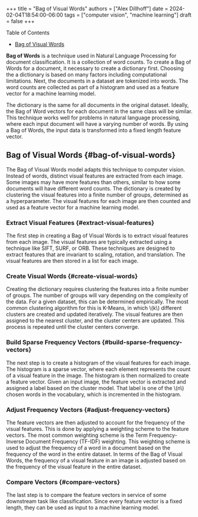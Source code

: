 +++
title = "Bag of Visual Words"
authors = ["Alex Dillhoff"]
date = 2024-02-04T18:54:00-06:00
tags = ["computer vision", "machine learning"]
draft = false
+++

<div class="ox-hugo-toc toc">

<div class="heading">Table of Contents</div>

- [Bag of Visual Words](#bag-of-visual-words)

</div>
<!--endtoc-->

**Bag of Words** is a technique used in Natural Language Processing for document classification. It is a collection of word counts. To create a Bag of Words for a document, it necessary to create a dictionary first. Choosing the a dictionary is based on many factors including computational limitations. Next, the documents in a dataset are tokenized into words. The word counts are collected as part of a histogram and used as a feature vector for a machine learning model.

The dictionary is the same for all documents in the original dataset. Ideally, the Bag of Word vectors for each document in the same class will be similar. This technique works well for problems in natural language processing, where each input document will have a varying number of words. By using a Bag of Words, the input data is transformed into a fixed length feature vector.


## Bag of Visual Words {#bag-of-visual-words}

The Bag of Visual Words model adapts this technique to computer vision. Instead of words, distinct visual features are extracted from each image. Some images may have more features than others, similar to how some documents will have different word counts. The dictionary is created by clustering the visual features into a finite number of groups, determined as a hyperparameter. The visual features for each image are then counted and used as a feature vector for a machine learning model.


### Extract Visual Features {#extract-visual-features}

The first step in creating a Bag of Visual Words is to extract visual features from each image. The visual features are typically extracted using a technique like SIFT, SURF, or ORB. These techniques are designed to extract features that are invariant to scaling, rotation, and translation. The visual features are then stored in a list for each image.


### Create Visual Words {#create-visual-words}

Creating the dictionary requires clustering the features into a finite number of groups. The number of groups will vary depending on the complexity of the data. For a given dataset, this can be determined empirically. The most common clustering algorithm for this is K-Means, in which \\(k\\) different clusters are created and updated iteratively. The visual features are then assigned to the nearest cluster, and the cluster centers are updated. This process is repeated until the cluster centers converge.


### Build Sparse Frequency Vectors {#build-sparse-frequency-vectors}

The next step is to create a histogram of the visual features for each image. The histogram is a sparse vector, where each element represents the count of a visual feature in the image. The histogram is then normalized to create a feature vector. Given an input image, the feature vector is extracted and assigned a label based on the cluster model. That label is one of the \\(n\\) chosen words in the vocabulary, which is incremented in the histogram.


### Adjust Frequency Vectors {#adjust-frequency-vectors}

The feature vectors are then adjusted to account for the frequency of the visual features. This is done by applying a weighting scheme to the feature vectors. The most common weighting scheme is the Term Frequency-Inverse Document Frequency (TF-IDF) weighting. This weighting scheme is used to adjust the frequency of a word in a document based on the frequency of the word in the entire dataset. In terms of the Bag of Visual Words, the frequency of a visual feature in an image is adjusted based on the frequency of the visual feature in the entire dataset.


### Compare Vectors {#compare-vectors}

The last step is to compare the feature vectors in service of some downstream task like classification. Since every feature vector is a fixed length, they can be used as input to a machine learning model.

